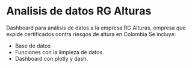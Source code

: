 # Analisis de datos RG Alturas
Dashboard para análisis de datos a la empresa RG Alturas, empresa que expide certificados contra riesgos de altura en Colombia
Se incluye:
- Base de datos
- Funciones con la limpieza de datos.
- Dashboard con plotly y dash.
